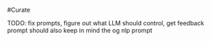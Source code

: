 #Curate

TODO: fix prompts, figure out what LLM should control, get feedback prompt should also keep in mind the og nlp prompt